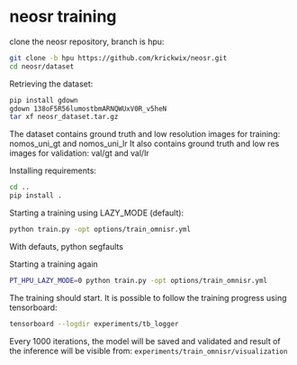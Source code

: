 # neosr training

clone the neosr repository, branch is hpu:
```bash
git clone -b hpu https://github.com/krickwix/neosr.git
cd neosr/dataset
```

Retrieving the dataset:
```bash
pip install gdown
gdown 138oF5R56lumostbmARNQWUxV0R_v5heN
tar xf neosr_dataset.tar.gz
```

The dataset contains ground truth and low resolution images for training: nomos_uni_gt and nomos_uni_lr
It also contains ground truth and low res images for validation: val/gt and val/lr

Installing requirements:
```bash
cd ..
pip install .
```

Starting a training using LAZY_MODE (default):
```bash
python train.py -opt options/train_omnisr.yml
```
With defauts, python segfaults

Starting a training again
```bash
PT_HPU_LAZY_MODE=0 python train.py -opt options/train_omnisr.yml
```
The training should start. It is possible to follow the training progress using tensorboard:
```bash
tensorboard --logdir experiments/tb_logger
```
Every 1000 iterations, the model will be saved and validated and result of the inference will be visible from: ```experiments/train_omnisr/visualization```




